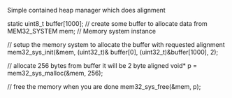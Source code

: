 Simple contained heap manager which does alignment

static uint8_t buffer[1000];  // create some buffer to allocate data from
MEM32_SYSTEM mem;             // Memory system instance

// setup the memory system to allocate the buffer with requested alignment
mem32_sys_init(&mem, (uint32_t)& buffer[0], (uint32_t)&buffer[1000], 2);

// allocate 256 bytes from buffer it will be 2 byte aligned
void* p = mem32_sys_malloc(&mem, 256);

// free the memory when you are done
mem32_sys_free(&mem, p);
